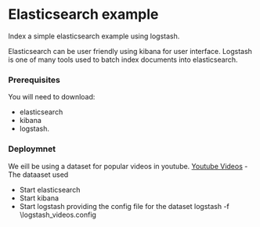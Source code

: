 # Elasticsearch example

Index a simple elasticsearch example using logstash.

Elasticsearch can be user friendly using kibana for user interface. Logstash is one of many tools used to batch index documents into elasticsearch.


### Prerequisites

You will need to download:
- elasticsearch 
- kibana 
- logstash.

### Deploymnet

We eill be using a dataset for popular videos in youtube.
[Youtube Videos](https://www.kaggle.com/datasnaek/youtube-new) - The dataaset used

- Start elasticsearch 
- Start kibana
- Start logstash providing the config file for the dataset
logstash -f <path>\logstash_videos.config